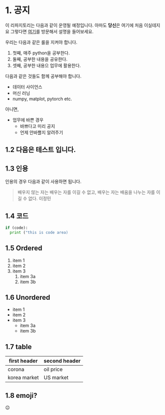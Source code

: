 # 1. 공지
이 리파지토리는 다음과 같이 운영될 예정입니다. 아마도 **당신**은 여기에 처음 이실테지요 그렇다면 [여기](https://ba0b0b.github.io)를 방문해서 설명을 들어보세요.

우리는 다음과 같은 룰을 지켜야 합니다. 
1. 첫째, 매주 python을 공부한다. 
2. 둘째, 공부한 내용을 공유한다. 
3. 셋째, 공부한 내용으 업무에 활용한다. 

다음과 같은 것들도 함께 공부해야 합니다. 
* 데이터 사이언스
* 머신 러닝
* numpy, matplot, pytorch etc. 

아니면, 
- 업무에 바쁜 경우
  - 바쁘다고 미리 공지
  - 언제 안바쁠지 알려주기

## 1.2 다음은 테스트 입니다. 

## 1.3 인용
인용의 경우 다음과 같이 사용하면 됩니다. 
> 배우지 않는 자는 배우는 자를 이길 수 없고, 배우는 자는 배움을 나누는 자를 이길 수 없다. 
> 이정민 

## 1.4 코드 

```python
if (code): 
  print ("this is code area) 
```

## 1.5 Ordered
1. item 1
1. item 2
1. item 3
    1. item 3a
    1. item 3b

## 1.6 Unordered
* item 1
* item 2
* item 3
   * item 3a
   * item 3b
   
## 1.7 table
first header | second header
-------------| -------------
corona | oil price
korea market | US market

## 1.8 emoji?
:wink:
